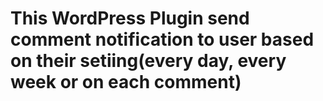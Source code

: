 # This WordPress Plugin send comment notification to user based on their setiing(every day, every week or on each comment)
